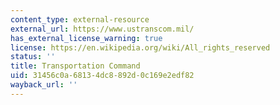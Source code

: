 ```yaml
---
content_type: external-resource
external_url: https://www.ustranscom.mil/
has_external_license_warning: true
license: https://en.wikipedia.org/wiki/All_rights_reserved
status: ''
title: Transportation Command
uid: 31456c0a-6813-4dc8-892d-0c169e2edf82
wayback_url: ''
---
```


